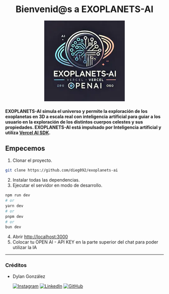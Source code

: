 <h1 align="center">Bienvenid@s a EXOPLANETS-AI</h1>

<p align="center">
  <img src="logo.webp" alt="[TEXTO_ALTERNATIVO]"/>
</p>

#### EXOPLANETS-AI simula el universo y permite la exploración de los exoplanetas en 3D a escala real con inteligencia artificial para guiar a los usuario en la exploración de los distintos cuerpos celestes y sus propiedades. EXOPLANETS-AI está impulsado por Inteligencia artificial y utiliza [Vercel AI SDK](https://sdk.vercel.ai/).

## Empecemos

1. Clonar el proyecto.

```bash
git clone https://github.com/dieg092/exoplanets-ai
```

2. Instalar todas las dependencias.
3. Ejecutar el servidor en modo de desarrollo.

```bash
npm run dev
# or
yarn dev
# or
pnpm dev
# or
bun dev
```

4. Abrir [http://localhost:3000](http://localhost:3000)
5. Colocar tu OPEN AI - API KEY en la parte superior del chat para poder utilizar la IA

---

### Créditos

- Dylan González

  [![Instagram](https://img.shields.io/badge/Instagram-%23E4405F.svg?style=for-the-badge&logo=Instagram&logoColor=white)](https://www.instagram.com/yaiir.dev/) [![LinkedIn](https://img.shields.io/badge/linkedin-%230077B5.svg?style=for-the-badge&logo=linkedin&logoColor=white)](https://www.linkedin.com/in/dylan-gonz%C3%A1lez-623706161/) [![GitHub](https://img.shields.io/badge/github-%23121011.svg?style=for-the-badge&logo=github&logoColor=white)](https://github.com/dylanGonzalez09)
